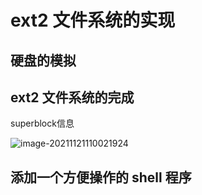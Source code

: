 # ext2 文件系统的实现

## 硬盘的模拟

## ext2 文件系统的完成

superblock信息

![image-20211121110021924](https://gitee.com/MiaoHN/PictureMap/raw/master/img/image-20211121110021924.png)

## 添加一个方便操作的 shell 程序
